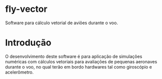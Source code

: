 # fly-vector
  Software para cálculo vetorial de aviões durante o voo.

# Introdução
  O desenvolvimento deste software é para aplicação de simulações numéricas com cálculos vetoriais para avaliações de pequenas aeronaves durante o voo, no qual terão em bordo hardwares tal como giroscópio e acelerômetro.

